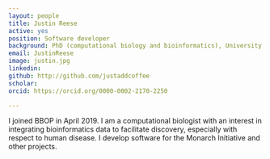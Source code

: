 ```yaml
---
layout: people
title: Justin Reese
active: yes
position: Software developer
background: PhD (computational biology and bioinformatics), University of Virginia
email: JustinReese
image: justin.jpg
linkedin: 
github: http://github.com/justaddcoffee
scholar: 
orcid: https://orcid.org/0000-0002-2170-2250

---
```

I joined BBOP in April 2019. I am a computational biologist with an interest in integrating bioinformatics data to facilitate discovery, especially with respect to human disease. I develop software for the Monarch Initiative and other projects.
